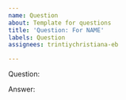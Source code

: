 ```yaml
---
name: Question
about: Template for questions
title: 'Question: For NAME'
labels: Question
assignees: trintiychristiana-eb

---
```


Question: 


Answer:
